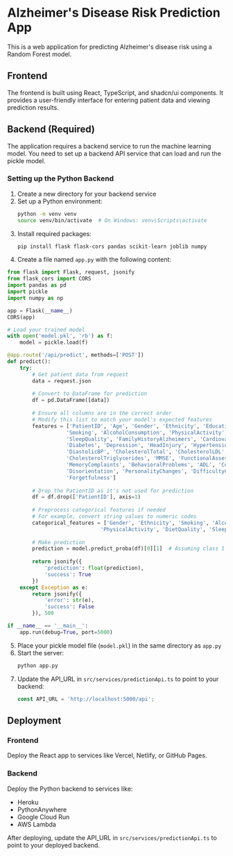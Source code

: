 
# Alzheimer's Disease Risk Prediction App

This is a web application for predicting Alzheimer's disease risk using a Random Forest model.

## Frontend

The frontend is built using React, TypeScript, and shadcn/ui components. It provides a user-friendly interface for entering patient data and viewing prediction results.

## Backend (Required)

The application requires a backend service to run the machine learning model. You need to set up a backend API service that can load and run the pickle model.

### Setting up the Python Backend

1. Create a new directory for your backend service
2. Set up a Python environment:
   ```bash
   python -m venv venv
   source venv/bin/activate  # On Windows: venv\Scripts\activate
   ```
3. Install required packages:
   ```bash
   pip install flask flask-cors pandas scikit-learn joblib numpy
   ```
4. Create a file named `app.py` with the following content:

```python
from flask import Flask, request, jsonify
from flask_cors import CORS
import pandas as pd
import pickle
import numpy as np

app = Flask(__name__)
CORS(app)

# Load your trained model
with open('model.pkl', 'rb') as f:
    model = pickle.load(f)

@app.route('/api/predict', methods=['POST'])
def predict():
    try:
        # Get patient data from request
        data = request.json
        
        # Convert to DataFrame for prediction
        df = pd.DataFrame([data])
        
        # Ensure all columns are in the correct order
        # Modify this list to match your model's expected features
        features = ['PatientID', 'Age', 'Gender', 'Ethnicity', 'EducationLevel', 'BMI', 
                   'Smoking', 'AlcoholConsumption', 'PhysicalActivity', 'DietQuality', 
                   'SleepQuality', 'FamilyHistoryAlzheimers', 'CardiovascularDisease', 
                   'Diabetes', 'Depression', 'HeadInjury', 'Hypertension', 'SystolicBP', 
                   'DiastolicBP', 'CholesterolTotal', 'CholesterolLDL', 'CholesterolHDL', 
                   'CholesterolTriglycerides', 'MMSE', 'FunctionalAssessment', 
                   'MemoryComplaints', 'BehavioralProblems', 'ADL', 'Confusion', 
                   'Disorientation', 'PersonalityChanges', 'DifficultyCompletingTasks', 
                   'Forgetfulness']
        
        # Drop the PatientID as it's not used for prediction
        df = df.drop(['PatientID'], axis=1)
        
        # Preprocess categorical features if needed
        # For example, convert string values to numeric codes
        categorical_features = ['Gender', 'Ethnicity', 'Smoking', 'AlcoholConsumption', 
                              'PhysicalActivity', 'DietQuality', 'SleepQuality']
        
        # Make prediction
        prediction = model.predict_proba(df)[0][1]  # Assuming class 1 is the positive class
        
        return jsonify({
            'prediction': float(prediction),
            'success': True
        })
    except Exception as e:
        return jsonify({
            'error': str(e),
            'success': False
        }), 500

if __name__ == '__main__':
    app.run(debug=True, port=5000)
```

5. Place your pickle model file (`model.pkl`) in the same directory as `app.py`
6. Start the server:
   ```bash
   python app.py
   ```
7. Update the API_URL in `src/services/predictionApi.ts` to point to your backend:
   ```typescript
   const API_URL = 'http://localhost:5000/api';
   ```

## Deployment

### Frontend
Deploy the React app to services like Vercel, Netlify, or GitHub Pages.

### Backend
Deploy the Python backend to services like:
- Heroku
- PythonAnywhere
- Google Cloud Run
- AWS Lambda

After deploying, update the API_URL in `src/services/predictionApi.ts` to point to your deployed backend.
